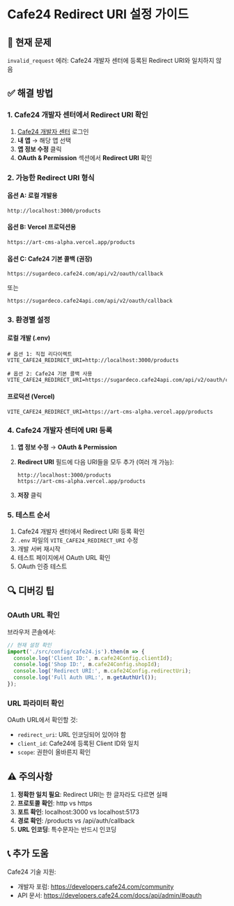 # Cafe24 Redirect URI 설정 가이드

## 🔴 현재 문제
`invalid_request` 에러: Cafe24 개발자 센터에 등록된 Redirect URI와 일치하지 않음

## ✅ 해결 방법

### 1. Cafe24 개발자 센터에서 Redirect URI 확인

1. [Cafe24 개발자 센터](https://developers.cafe24.com) 로그인
2. **내 앱** → 해당 앱 선택
3. **앱 정보 수정** 클릭
4. **OAuth & Permission** 섹션에서 **Redirect URI** 확인

### 2. 가능한 Redirect URI 형식

#### 옵션 A: 로컬 개발용
```
http://localhost:3000/products
```

#### 옵션 B: Vercel 프로덕션용
```
https://art-cms-alpha.vercel.app/products
```

#### 옵션 C: Cafe24 기본 콜백 (권장)
```
https://sugardeco.cafe24.com/api/v2/oauth/callback
```
또는
```
https://sugardeco.cafe24api.com/api/v2/oauth/callback
```

### 3. 환경별 설정

#### 로컬 개발 (.env)
```env
# 옵션 1: 직접 리다이렉트
VITE_CAFE24_REDIRECT_URI=http://localhost:3000/products

# 옵션 2: Cafe24 기본 콜백 사용
VITE_CAFE24_REDIRECT_URI=https://sugardeco.cafe24api.com/api/v2/oauth/callback
```

#### 프로덕션 (Vercel)
```env
VITE_CAFE24_REDIRECT_URI=https://art-cms-alpha.vercel.app/products
```

### 4. Cafe24 개발자 센터에 URI 등록

1. **앱 정보 수정** → **OAuth & Permission**
2. **Redirect URI** 필드에 다음 URI들을 모두 추가 (여러 개 가능):
   ```
   http://localhost:3000/products
   https://art-cms-alpha.vercel.app/products
   ```

3. **저장** 클릭

### 5. 테스트 순서

1. Cafe24 개발자 센터에서 Redirect URI 등록 확인
2. `.env` 파일의 `VITE_CAFE24_REDIRECT_URI` 수정
3. 개발 서버 재시작
4. 테스트 페이지에서 OAuth URL 확인
5. OAuth 인증 테스트

## 🔍 디버깅 팁

### OAuth URL 확인
브라우저 콘솔에서:
```javascript
// 현재 설정 확인
import('./src/config/cafe24.js').then(m => {
  console.log('Client ID:', m.cafe24Config.clientId);
  console.log('Shop ID:', m.cafe24Config.shopId);
  console.log('Redirect URI:', m.cafe24Config.redirectUri);
  console.log('Full Auth URL:', m.getAuthUrl());
});
```

### URL 파라미터 확인
OAuth URL에서 확인할 것:
- `redirect_uri`: URL 인코딩되어 있어야 함
- `client_id`: Cafe24에 등록된 Client ID와 일치
- `scope`: 권한이 올바른지 확인

## ⚠️ 주의사항

1. **정확한 일치 필요**: Redirect URI는 한 글자라도 다르면 실패
2. **프로토콜 확인**: http vs https
3. **포트 확인**: localhost:3000 vs localhost:5173
4. **경로 확인**: /products vs /api/auth/callback
5. **URL 인코딩**: 특수문자는 반드시 인코딩

## 📞 추가 도움

Cafe24 기술 지원:
- 개발자 포럼: https://developers.cafe24.com/community
- API 문서: https://developers.cafe24.com/docs/api/admin/#oauth